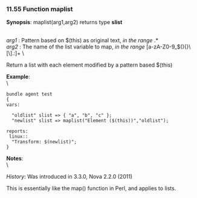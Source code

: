 ### 11.55 Function maplist

**Synopsis**: maplist(arg1,arg2) returns type **slist**

\
 *arg1* : Pattern based on \$(this) as original text, *in the range* .\*
\
 *arg2* : The name of the list variable to map, *in the range*
[a-zA-Z0-9\_\$(){}\\[\\].:]+ \

Return a list with each element modified by a pattern based \$(this)

**Example**:\
 \

    bundle agent test
    {
    vars:

      "oldlist" slist => { "a", "b", "c" };
      "newlist" slist => maplist("Element ($(this))","oldlist");

    reports:
     linux::
      "Transform: $(newlist)";
    }

**Notes**:\
 \

*History*: Was introduced in 3.3.0, Nova 2.2.0 (2011)

This is essentially like the map() function in Perl, and applies to
lists.
